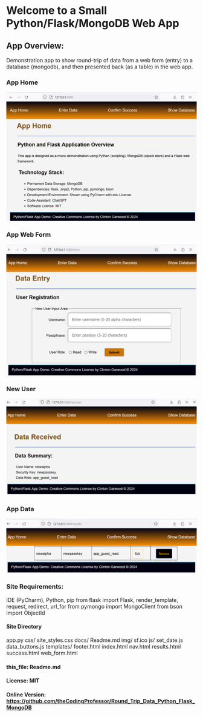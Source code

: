 # Welcome to a Small Python/Flask/MongoDB Web App 

## App Overview:
Demonstration app to show round-trip of data from a 
web form (entry) to a database (mongodb), and then 
presented back (as a table) in the web app. 

### App Home
![Alt Text](../img/app_home.png)

### App Web Form
![Alt Text](../img/app_form.png)

### New User
![Alt Text](../img/new_user.png)

### App Data
![Alt Text](../img/show_users.png)

### Site Requirements:
IDE (PyCharm), Python, pip
from flask import Flask, render_template, request, redirect, url_for
from pymongo import MongoClient
from bson import ObjectId

#### Site Directory
app.py
css/
    site_styles.css
docs/
    Readme.md
img/
    sf.ico
js/
    set_date.js
    data_buttons.js
templates/
    footer.html
    index.html
    nav.html
    results.html
    success.html
    web_form.html


#### this_file: Readme.md
#### License: MIT 
#### Online Version: https://github.com/theCodingProfessor/Round_Trip_Data_Python_Flask_MongoDB
